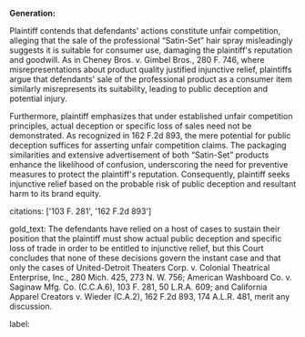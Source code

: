 **Generation:**

Plaintiff contends that defendants' actions constitute unfair competition, alleging that the sale of the professional “Satin-Set” hair spray misleadingly suggests it is suitable for consumer use, damaging the plaintiff's reputation and goodwill. As in Cheney Bros. v. Gimbel Bros., 280 F. 746, where misrepresentations about product quality justified injunctive relief, plaintiffs argue that defendants' sale of the professional product as a consumer item similarly misrepresents its suitability, leading to public deception and potential injury. 

Furthermore, plaintiff emphasizes that under established unfair competition principles, actual deception or specific loss of sales need not be demonstrated. As recognized in 162 F.2d 893, the mere potential for public deception suffices for asserting unfair competition claims. The packaging similarities and extensive advertisement of both “Satin-Set” products enhance the likelihood of confusion, underscoring the need for preventive measures to protect the plaintiff's reputation. Consequently, plaintiff seeks injunctive relief based on the probable risk of public deception and resultant harm to its brand equity.

citations: ['103 F. 281', '162 F.2d 893']

gold_text: The defendants have relied on a host of cases to sustain their position that the plaintiff must show actual public deception and specific loss of trade in order to be entitled to injunctive relief, but this Court concludes that none of these decisions govern the instant case and that only the cases of United-Detroit Theaters Corp. v. Colonial Theatrical Enterprise, Inc., 280 Mich. 425, 273 N. W. 756; American Washboard Co. v. Saginaw Mfg. Co. (C.C.A.6), 103 F. 281, 50 L.R.A. 609; and California Apparel Creators v. Wieder (C.A.2), 162 F.2d 893, 174 A.L.R. 481, merit any discussion.

label: 